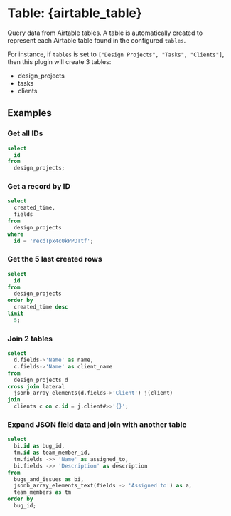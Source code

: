 # Table: {airtable_table}

Query data from Airtable tables. A table is automatically created to represent each Airtable table found in the configured `tables`.

For instance, if `tables` is set to `["Design Projects", "Tasks", "Clients"]`, then this plugin will create 3 tables:

- design_projects
- tasks
- clients

## Examples

### Get all IDs

```sql
select
  id
from
  design_projects;
```

### Get a record by ID

```sql
select
  created_time,
  fields
from
  design_projects
where
  id = 'recdTpx4c0kPPDTtf';
```

### Get the 5 last created rows

```sql
select
  id
from
  design_projects
order by
  created_time desc
limit
  5;
```

### Join 2 tables

```sql
select
  d.fields->'Name' as name,
  c.fields->'Name' as client_name
from
  design_projects d
cross join lateral
  jsonb_array_elements(d.fields->'Client') j(client)
join
  clients c on c.id = j.client#>>'{}';
```

### Expand JSON field data and join with another table

```sql
select
  bi.id as bug_id,
  tm.id as team_member_id,
  tm.fields ->> 'Name' as assigned_to,
  bi.fields ->> 'Description' as description
from
  bugs_and_issues as bi,
  jsonb_array_elements_text(fields -> 'Assigned to') as a,
  team_members as tm
order by
  bug_id;
```
